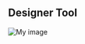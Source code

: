 ## Designer Tool

![My image](https://user-images.githubusercontent.com/17859078/27674544-e3018bfa-5cae-11e7-842b-743c7a476634.png)

